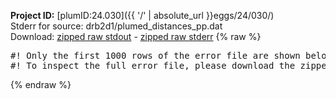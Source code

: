 **Project ID:** [plumID:24.030]({{ '/' | absolute_url }}eggs/24/030/)  
Stderr for source:  drb2d1/plumed_distances_pp.dat   
Download: [zipped raw stdout](plumed_distances_pp.dat.plumed.stdout.txt.zip) - [zipped raw stderr](plumed_distances_pp.dat.plumed.stderr.txt.zip) 
{% raw %}
<pre>
#! Only the first 1000 rows of the error file are shown below
#! To inspect the full error file, please download the zipped raw stderr file above
</pre>
{% endraw %}
